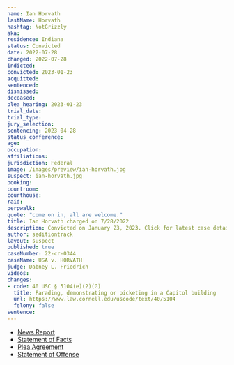```yaml
---
name: Ian Horvath
lastName: Horvath
hashtag: NotGrizzly
aka:
residence: Indiana
status: Convicted
date: 2022-07-28
charged: 2022-07-28
indicted:
convicted: 2023-01-23
acquitted:
sentenced:
dismissed:
deceased:
plea_hearing: 2023-01-23
trial_date:
trial_type:
jury_selection:
sentencing: 2023-04-28
status_conference:
age:
occupation:
affiliations:
jurisdiction: Federal
image: /images/preview/ian-horvath.jpg
suspect: ian-horvath.jpg
booking:
courtroom:
courthouse:
raid:
perpwalk:
quote: "come on in, all are welcome."
title: Ian Horvath charged on 7/28/2022
description: Convicted on January 23, 2023. Click for latest case details.
author: seditiontrack
layout: suspect
published: true
caseNumber: 22-cr-0344
caseName: USA v. HORVATH
judge: Dabney L. Friedrich
videos:
charges:
- code: 40 USC § 5104(e)(2)(G)
  title: Parading, demonstrating or picketing in a Capitol building
  url: https://www.law.cornell.edu/uscode/text/40/5104
  felony: false
sentence:
---
```

- [News Report](https://www.wishtv.com/news/indiana-news/northern-indiana-man-arrested-for-entering-capitol-on-jan-6/)
- [Statement of Facts](https://storage.courtlistener.com/recap/gov.uscourts.dcd.245770/gov.uscourts.dcd.245770.1.1.pdf)
- [Plea Agreement](https://storage.courtlistener.com/recap/gov.uscourts.dcd.248373/gov.uscourts.dcd.248373.13.0.pdf)
- [Statement of Offense](https://storage.courtlistener.com/recap/gov.uscourts.dcd.248373/gov.uscourts.dcd.248373.14.0.pdf)
